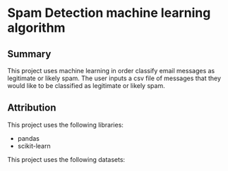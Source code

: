 # Spam Detection machine learning algorithm

## Summary
This project uses machine learning in order classify email messages as legitimate or likely spam. 
The user inputs a csv file of messages that they would like to be classified as legitimate or likely spam.




## Attribution

This project uses the following libraries:
* pandas
* scikit-learn

This project uses the following datasets:
